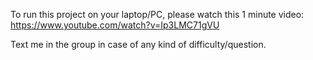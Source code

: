 To run this project on your laptop/PC, please watch this 1 minute video: https://www.youtube.com/watch?v=Ip3LMC71gVU

Text me in the group in case of any kind of difficulty/question. 


